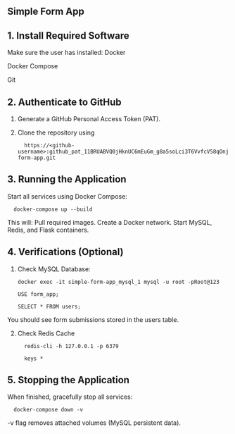 ## Simple Form App

## 1. Install Required Software

Make sure the user has installed:
Docker

Docker Compose

Git

## 2. Authenticate to GitHub
1. Generate a GitHub Personal Access Token (PAT).
2. Clone the repository using
   
         https://<github-username>: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@github.com/bhargavbaggam01/simple-form-app.git
   
## 3. Running the Application
Start all services using Docker Compose:

      docker-compose up --build

This will:
Pull required images.
Create a Docker network.
Start MySQL, Redis, and Flask containers.

## 4. Verifications (Optional)
1. Check MySQL Database:
   
       docker exec -it simple-form-app_mysql_1 mysql -u root -pRoot@123
   
       USE form_app;
   
       SELECT * FROM users;
   
You should see form submissions stored in the users table.

2. Check Redis Cache

         redis-cli -h 127.0.0.1 -p 6379

         keys *

## 5. Stopping the Application

When finished, gracefully stop all services:

      docker-compose down -v

-v flag removes attached volumes (MySQL persistent data).

